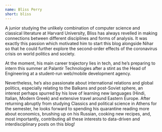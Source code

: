 ```yaml
---
name: Bliss Perry
short: bliss
---
```


A junior studying the unlikely combination of computer science and classical literature at Harvard University, Bliss has always revelled in making connections between different disciplines and forms of analysis. It was exactly this passion which motivated him to start this blog alongside Nihar so that he could further explore the second-order effects of the coronavirus crisis on world politics and society.

At the moment, his main career trajectory lies in tech, and he’s preparing to intern this summer at Palantir Technologies after a stint as the Head of Engineering at a student-run web/mobile development agency.

Nevertheless, he’s also passionate about international relations and global politics, especially relating to the Balkans and post-Soviet sphere, an interest perhaps spurred by his love of learning new languages (Hindi, Italian, Modern Greek) and extensive travel around Eastern Europe. After returning abruptly from studying Classics and political science in Athens for the semester, he looks forward to spending his quarantine reading more about economics, brushing up on his Russian, cooking new recipes, and, most importantly, contributing all these interests to data-driven and interdisciplinary posts on this blog!

